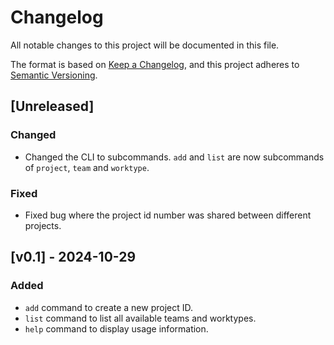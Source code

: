 # Changelog

All notable changes to this project will be documented in this file.

The format is based on [Keep a Changelog](https://keepachangelog.com/en/1.1.0/),
and this project adheres to [Semantic Versioning](https://semver.org/spec/v2.0.0.html).

## [Unreleased]

### Changed

- Changed the CLI to subcommands. `add` and `list` are now subcommands of `project`, `team` and `worktype`.

### Fixed

- Fixed bug where the project id number was shared between different projects.

## [v0.1] - 2024-10-29

### Added

- `add` command to create a new project ID.
- `list` command to list all available teams and worktypes.
- `help` command to display usage information.
